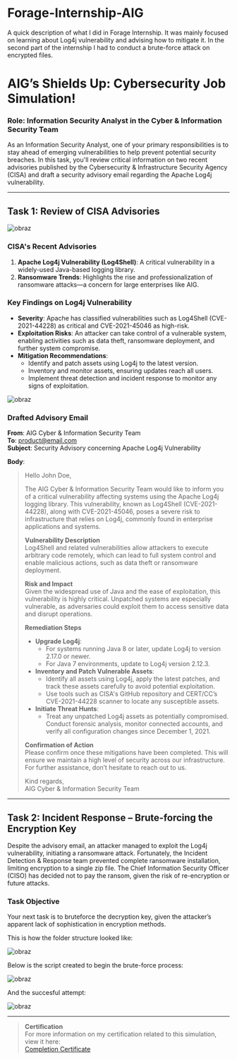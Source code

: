 # Forage-Internship-AIG
A quick description of what I did in Forage Internship. It was mainly focused on learning about Log4j vulnerability and advising how to mitigate it. In the second part of the internship I had to conduct a brute-force attack on encrypted files.

# AIG’s Shields Up: Cybersecurity Job Simulation!

### Role: Information Security Analyst in the Cyber & Information Security Team

As an Information Security Analyst, one of your primary responsibilities is to stay ahead of emerging vulnerabilities to help prevent potential security breaches. In this task, you'll review critical information on two recent advisories published by the Cybersecurity & Infrastructure Security Agency (CISA) and draft a security advisory email regarding the Apache Log4j vulnerability.

---

## Task 1: Review of CISA Advisories

![obraz](https://github.com/user-attachments/assets/d6f62584-f46a-4194-8b84-fcf8eca9cbb2)


### CISA's Recent Advisories
1. **Apache Log4j Vulnerability (Log4Shell)**: A critical vulnerability in a widely-used Java-based logging library.
2. **Ransomware Trends**: Highlights the rise and professionalization of ransomware attacks—a concern for large enterprises like AIG.

### Key Findings on Log4j Vulnerability
- **Severity**: Apache has classified vulnerabilities such as Log4Shell (CVE-2021-44228) as critical and CVE-2021-45046 as high-risk.
- **Exploitation Risks**: An attacker can take control of a vulnerable system, enabling activities such as data theft, ransomware deployment, and further system compromise.
- **Mitigation Recommendations**:
  - Identify and patch assets using Log4j to the latest version.
  - Inventory and monitor assets, ensuring updates reach all users.
  - Implement threat detection and incident response to monitor any signs of exploitation.

![obraz](https://github.com/user-attachments/assets/cc5e7144-dc9c-46cc-933b-3682aaf6a0f8)


### Drafted Advisory Email

**From**: AIG Cyber & Information Security Team  
**To**: product@email.com  
**Subject**: Security Advisory concerning Apache Log4j Vulnerability

**Body**:
> Hello John Doe,  
>  
> The AIG Cyber & Information Security Team would like to inform you of a critical vulnerability affecting systems using the Apache Log4j logging library. This vulnerability, known as Log4Shell (CVE-2021-44228), along with CVE-2021-45046, poses a severe risk to infrastructure that relies on Log4j, commonly found in enterprise applications and systems.  
>  
> **Vulnerability Description**  
> Log4Shell and related vulnerabilities allow attackers to execute arbitrary code remotely, which can lead to full system control and enable malicious actions, such as data theft or ransomware deployment.  
>  
> **Risk and Impact**  
> Given the widespread use of Java and the ease of exploitation, this vulnerability is highly critical. Unpatched systems are especially vulnerable, as adversaries could exploit them to access sensitive data and disrupt operations.  
>  
> **Remediation Steps**  
> - **Upgrade Log4j**:  
>   - For systems running Java 8 or later, update Log4j to version 2.17.0 or newer.  
>   - For Java 7 environments, update to Log4j version 2.12.3.  
> - **Inventory and Patch Vulnerable Assets**:  
>   - Identify all assets using Log4j, apply the latest patches, and track these assets carefully to avoid potential exploitation.  
>   - Use tools such as CISA's GitHub repository and CERT/CC’s CVE-2021-44228 scanner to locate any susceptible assets.  
> - **Initiate Threat Hunts**:  
>   - Treat any unpatched Log4j assets as potentially compromised. Conduct forensic analysis, monitor connected accounts, and verify all configuration changes since December 1, 2021.  
>  
> **Confirmation of Action**  
> Please confirm once these mitigations have been completed. This will ensure we maintain a high level of security across our infrastructure. For further assistance, don’t hesitate to reach out to us.  
>  
> Kind regards,  
> AIG Cyber & Information Security Team

---

## Task 2: Incident Response – Brute-forcing the Encryption Key

Despite the advisory email, an attacker managed to exploit the Log4j vulnerability, initiating a ransomware attack. Fortunately, the Incident Detection & Response team prevented complete ransomware installation, limiting encryption to a single zip file. The Chief Information Security Officer (CISO) has decided not to pay the ransom, given the risk of re-encryption or future attacks.

### Task Objective
Your next task is to bruteforce the decryption key, given the attacker’s apparent lack of sophistication in encryption methods.

This is how the folder structure looked like:

![obraz](https://github.com/user-attachments/assets/b9101fbd-1217-4e6d-a8c4-7ba02995a4b6)

Below is the script created to begin the brute-force process:

![obraz](https://github.com/user-attachments/assets/3e6febff-174f-4485-9825-977e81803e01)

And the succesful attempt:

![obraz](https://github.com/user-attachments/assets/1b1d74f1-5ec1-45ea-8a1f-e2990dbc5cc2)

---

> **Certification**  
> For more information on my certification related to this simulation, view it here:  
> [Completion Certificate](https://forage-uploads-prod.s3.amazonaws.com/completion-certificates/4nAmAbTbHbnGMNSyo/2ZFnEGEDKTQMtEv9C_4nAmAbTbHbnGMNSyo_Z3Nsom8sbe2WPduza_1730924838043_completion_certificate.pdf)
